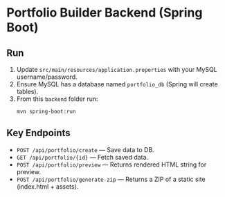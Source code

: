 # Portfolio Builder Backend (Spring Boot)

## Run
1. Update `src/main/resources/application.properties` with your MySQL username/password.
2. Ensure MySQL has a database named `portfolio_db` (Spring will create tables).
3. From this `backend` folder run:
   ```bash
   mvn spring-boot:run
   ```

## Key Endpoints
- `POST /api/portfolio/create` — Save data to DB.
- `GET /api/portfolio/{id}` — Fetch saved data.
- `POST /api/portfolio/preview` — Returns rendered HTML string for preview.
- `POST /api/portfolio/generate-zip` — Returns a ZIP of a static site (index.html + assets).

